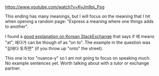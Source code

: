 https://www.youtube.com/watch?v=KyJm9pj_Psg

This ending has many meanings, but I will focus on the meaning that I hit when opening a random page: "Express a meaning where one things adds to another".

I found a [good explanation on Korean StackExchange](https://korean.stackexchange.com/a/7159/325) that says if 에 means "at", 에다가 can be though of as "on to". The example in the question was "길에다 토하면" (if you throw up "onto" the street).

This one is too "nuance-y" so I am not going to focus on speaking much. No example sentences yet. Worth talking about with a tutor or exchange partner.
